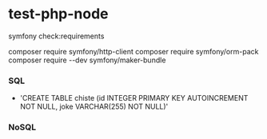 # test-php-node

symfony check:requirements

composer require symfony/http-client
composer require symfony/orm-pack
composer require --dev symfony/maker-bundle

### SQL

- 'CREATE TABLE chiste (id INTEGER PRIMARY KEY AUTOINCREMENT NOT NULL, joke VARCHAR(255) NOT NULL)'

### NoSQL
